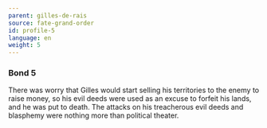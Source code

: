 ```yaml
---
parent: gilles-de-rais
source: fate-grand-order
id: profile-5
language: en
weight: 5
---
```


### Bond 5

There was worry that Gilles would start selling his territories to the enemy to raise money, so his evil deeds were used as an excuse to forfeit his lands, and he was put to death. The attacks on his treacherous evil deeds and blasphemy were nothing more than political theater.
